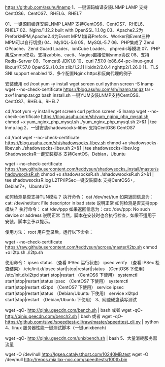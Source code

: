 https://github.com/asuhu/lnamp
1、一键源码编译安装LNMP LAMP 支持CentOS6、CentOS7、RHEL6、RHEL7



01、一键源码编译安装LNMP LAMP 支持CentOS6、CentOS7、RHEL6、RHEL7
02、Nginx/1.12.2 built with OpenSSL 1.1.0g
03、Apache2.2为PreforkMPM,Apache2.4为Event MPM(编译Prefork、Worker和Event三种MPM可以自行切换)
04、MySQL-5.6
05、MySQL-5.7
06、PHP集成了 Zend OPcache、Zend Guard Loader、ionCube Loader、 phpredis等模块
07、PHP集成snmp模块，支持zabbix、cacti、Nagios直接使用snmp协议
08、支持Redis-Server
09、Tomcat8 JDK1.8
10、curl 7.57.0 (x86_64-pc-linux-gnu) libcurl/7.57.0 OpenSSL/1.0.2n zlib/1.2.11 libidn2/2.0.4 nghttp2/1.26.0
11、TLS SNI support enabled
12、多个配置Nginx https和反向代理的例子

安装使用
cd /root
yum -y install wget screen curl python
screen -S lnamp
wget --no-check-certificate https://blog.asuhu.com/sh/lnamp.tar.gz
tar -zxvf lnamp.tar.gz
bash install.sh
一键YUM安装LNMP支持CentOS6、CentOS7、RHEL6、RHEL7

cd /root
yum -y install wget screen curl python
screen -S lnamp
wget --no-check-certificate https://blog.asuhu.com/sh/yum_nginx_php_mysql.sh
chmod +x yum_nginx_php_mysql.sh
./yum_nginx_php_mysql.sh 2>&1 | tee lnmp.log
2、一键安装shadowsocks-libev 支持CentOS6 CentOS7

cd /root
wget --no-check-certificate https://blog.asuhu.com/sh/shadowsocks-libev.sh
chmod +x shadowsocks-libev.sh
./shadowsocks-libev.sh 2>&1 | tee shadowsocks-libev.log
ShadowsocksR一键安装脚本 支持CentOS，Debian，Ubuntu

wget --no-check-certificate https://raw.githubusercontent.com/teddysun/shadowsocks_install/master/shadowsocksR.sh
chmod +x shadowsocksR.sh
./shadowsocksR.sh 2>&1 | tee shadowsocksR.log
L2TP/IPSec一键安装脚本 支持CentOS6+，Debian7+，Ubuntu12+

如何检测是否支持TUN模块？
执行命令：
cat /dev/net/tun
如果返回信息为：cat: /dev/net/tun: File descriptor in bad state 说明正常
如何检测是否支持ppp模块？
执行命令：
cat /dev/ppp
如果返回信息为：cat: /dev/ppp: No such device or address 说明正常
当然，脚本在安装时也会执行检查，如果不适用于安装，脚本会予以提示。

使用方法：
root 用户登录后，运行以下命令：

wget --no-check-certificate https://raw.githubusercontent.com/teddysun/across/master/l2tp.sh
chmod +x l2tp.sh
./l2tp.sh

使用命令：
ipsec status （查看 IPSec 运行状态）
ipsec verify （查看 IPSec 检查结果）
/etc/init.d/ipsec start|stop|restart|status （CentOS6 下使用）
/etc/init.d/xl2tpd start|stop|restart （CentOS6 下使用）
systemctl start|stop|restart|status ipsec （CentOS7 下使用）
systemctl start|stop|restart xl2tpd （CentOS7 下使用）
service ipsec start|stop|restart|status （Debian/Ubuntu 下使用）
service xl2tpd start|stop|restart （Debian/Ubuntu 下使用）
3、网速硬盘读写测试

wget -qO- http://qiniu.geecdn.com/bench.sh | bash
或者
wget -qO- http://qiniu.geecdn.com/bench2.sh | bash
或者
wget -qO- https://github.com/sivel/speedtest-cli/raw/master/speedtest_cli.py | python
4、linux 服务器性能一键测试脚本（一键unixbench）

wget -qO- http://qiniu.geecdn.com/unixbench.sh | bash
5、大量消耗服务器流量

wget -O /dev/null http://lgsea.catalysthost.com/10240MB.test
wget -O /dev/null http://repos.mia.lax-noc.com/speedtests/100tb.bin
